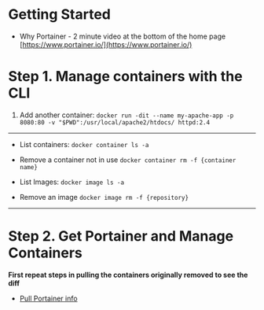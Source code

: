 # Getting Started
 - Why Portainer - 2 minute video at the bottom of the home page [https://www.portainer.io/](https://www.portainer.io/)
 
# Step 1. Manage containers with the CLI
  1. Add another container: ```docker run -dit --name my-apache-app -p 8080:80 -v "$PWD":/usr/local/apache2/htdocs/ httpd:2.4 ```
---
- List containers: ```docker container ls -a```

- Remove a container not in use ```docker container rm -f {container name}```

- List Images: ```docker image ls -a```

- Remove an image ```docker image rm -f {repository}```
---
# Step 2. Get Portainer and Manage Containers
  __First repeat steps in pulling the containers originally removed to see the diff__
  - [Pull Portainer info](https://wiki.brewpi.com/getting-started/raspberry-pi-docker-install#deploy-the-portainer-docker-image)
  





